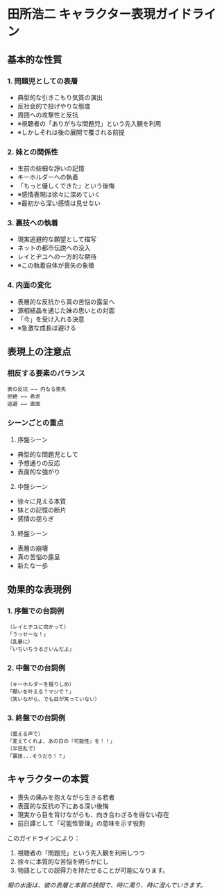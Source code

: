 # 田所浩二 キャラクター表現ガイドライン

## 基本的な性質

### 1. 問題児としての表層
- 典型的な引きこもり気質の演出
- 反社会的で投げやりな態度
- 周囲への攻撃性と反抗
- ※視聴者の「ありがちな問題児」という先入観を利用
- ※しかしそれは後の展開で覆される前提

### 2. 妹との関係性
- 生前の些細な諍いの記憶
- キーホルダーへの執着
- 「もっと優しくできた」という後悔
- ※感情表現は徐々に深めていく
- ※最初から深い感情は見せない

### 3. 裏技への執着
- 現実逃避的な願望として描写
- ネットの都市伝説への没入
- レイとヂユへの一方的な期待
- ※この執着自体が喪失の象徴

### 4. 内面の変化
- 表層的な反抗から真の苦悩の露呈へ
- 源相結晶を通じた妹の思いとの対面
- 「今」を受け入れる決意
- ※急激な成長は避ける

## 表現上の注意点

### 相反する要素のバランス
```
表の反抗 ←→ 内なる喪失
拒絶 ←→ 希求
逃避 ←→ 直面
```

### シーンごとの重点
1. 序盤シーン
- 典型的な問題児として
- 予想通りの反応
- 表面的な強がり

2. 中盤シーン
- 徐々に見える本質
- 妹との記憶の断片
- 感情の揺らぎ

3. 終盤シーン
- 表層の崩壊
- 真の苦悩の露呈
- 新たな一歩

## 効果的な表現例

### 1. 序盤での台詞例
```
（レイとヂユに向かって）
「うっせーな！」
（乱暴に）
「いちいちうるさいんだよ」
```

### 2. 中盤での台詞例
```
（キーホルダーを握りしめ）
「願いを叶える？マジで？」
（笑いながら、でも目が笑っていない）
```

### 3. 終盤での台詞例
```
（震える声で）
「変えてくれよ、あの日の『可能性』を！！」
（半狂乱で）
「裏技...そうだろ！？」
```

## キャラクターの本質
- 喪失の痛みを抱えながら生きる若者
- 表面的な反抗の下にある深い後悔
- 現実から目を背けながらも、向き合わざるを得ない存在
- 前日譚として「可能性管理」の意味を示す役割

このガイドラインにより：
1. 視聴者の「問題児」という先入観を利用しつつ
2. 徐々に本質的な苦悩を明らかにし
3. 物語としての説得力を持たせることが可能になります。

_堀の水面は、彼の表層と本質の狭間で、時に濁り、時に澄んでいきます。_